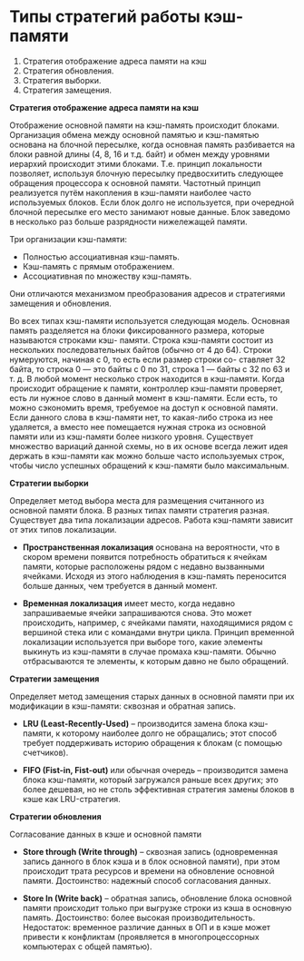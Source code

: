 # Типы стратегий работы кэш-памяти

1. Стратегия отображение адреса памяти на кэш
2. Стратегия обновления.
3. Стратегия выборки.
4. Стратегия замещения.

**Стратегия отображение адреса памяти на кэш**

Отображение основной памяти на кэш-память происходит блоками.
Организация обмена между основной памятью и кэш-памятью основана на блочной пересылке, когда основная память разбивается на блоки равной длины (4, 8, 16 и т.д. байт)
и обмен между уровнями иерархий происходит этими блоками. Т.е. принцип локальности позволяет, используя блочную пересылку предвосхитить следующее обращения
процессора к основной памяти.
Частотный принцип реализуется путём накопления в кэш-памяти наиболее часто используемых блоков. Если блок долго не используется, при очередной блочной пересылке его место занимают новые данные. Блок заведомо в несколько раз больше разрядности нижележащей памяти.

Три организации кэш-памяти:
* Полностью ассоциативная кэш-память.
* Кэш-память с прямым отображением.
* Ассоциативная по множеству кэш-память.

Они отличаются механизмом преобразования адресов и стратегиями замещения и обновления.

Во всех типах кэш-памяти используется следующая модель. Основная память
разделяется на блоки фиксированного размера, которые называются строками кэш-
памяти. Строка кэш-памяти состоит из нескольких последовательных байтов (обычно от 4 до 64). Строки нумеруются, начиная с 0, то есть если размер строки со-
ставляет 32 байта, то строка 0 — это байты с 0 по 31, строка 1 — байты с 32 по 63
и т. д. В любой момент несколько строк находится в кэш-памяти. Когда происходит обращение к памяти, контроллер кэш-памяти проверяет, есть ли нужное слово
в данный момент в кэш-памяти. Если есть, то можно сэкономить время, требуемое
на доступ к основной памяти. Если данного слова в кэш-памяти нет, то какая-либо
строка из нее удаляется, а вместо нее помещается нужная строка из основной памяти или из кэш-памяти более низкого уровня. Существует множество вариаций
данной схемы, но в их основе всегда лежит идея держать в кэш-памяти как можно
больше часто используемых строк, чтобы число успешных обращений к кэш-памяти было максимальным.

**Стратегии выборки**

Определяет метод выбора места для размещения считанного из
основной памяти блока. В разных типах памяти стратегия разная.
Существует два типа локализации адресов. Работа кэш-памяти зависит от этих типов локализации.
* **Пространственная локализация** основана на вероятности, что в скором времени появится потребность обратиться к ячейкам памяти, которые расположены рядом с недавно вызванными ячейками. Исходя из этого наблюдения в кэш-память переносится больше данных, чем требуется в данный момент.

* **Временная локализация** имеет место, когда недавно запрашиваемые ячейки запрашиваются снова. Это может происходить, например, с ячейками памяти, находящимися рядом с вершиной стека или с командами внутри цикла. Принцип временной локализации используется при выборе того, какие элементы выкинуть из кэш-памяти в случае промаха кэш-памяти. Обычно отбрасываются те элементы, к которым давно не было обращений.

**Стратегии замещения**

Определяет метод замещения старых данных в основной памяти при их модификации в кэш-памяти: сквозная и обратная запись.

* **LRU (Least-Recently-Used)** – производится замена блока кэш-памяти, к которому наиболее долго не обращались; этот способ требует поддерживать историю обращения к блокам (с помощью счетчиков).

* **FIFO (Fist-in, Fist-out)** или обычная очередь – производится замена блока кэш-памяти, который загружался раньше всех других; это более дешевая, но не столь эффективная стратегия замены блоков в кэше как LRU-стратегия.

**Стратегии обновления**

Согласование данных в кэше и основной памяти

* **Store through (Write through)** – сквозная запись (одновременная запись данного в блок кэша и в блок основной памяти), при этом происходит трата ресурсов и времени на обновление основной памяти. Достоинство: надежный способ согласования данных.

* **Store In (Write back)** – обратная запись, обновление блока основной памяти происходит только при выгрузке строки из кэша в основную память. Достоинство: более высокая производительность. Недостаток: временное различие данных в ОП и в кэше может привести к конфликтам (проявляется в многопроцессорных компьютерах с общей памятью).
